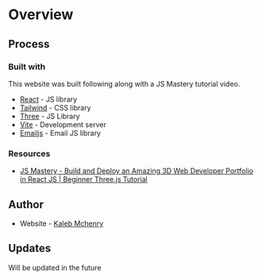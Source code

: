 # Overview

## Process

### Built with

This website was built following along with a JS Mastery tutorial video.

- [React](https://reactjs.org/) - JS library
- [Tailwind](https://tailwindcss.com/) - CSS library
- [Three](https://threejs.org/) - JS Library
- [Vite](https://vitejs.dev/) - Development server
- [Emailjs](https://emailjs.com/) - Email JS library

### Resources

- [JS Mastery - Build and Deploy an Amazing 3D Web Developer Portfolio in React JS | Beginner Three.js Tutorial](https://www.youtube.com/watch?v=0fYi8SGA20k)

## Author

- Website - [Kaleb Mchenry](https://www.your-site.com)

## Updates

Will be updated in the future

